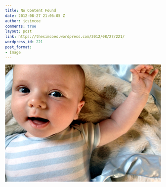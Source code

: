 ```yaml
---
title: No Content Found
date: 2012-08-27 21:06:05 Z
author: jcsimcoe
comments: true
layout: post
link: https://thesimcoes.wordpress.com/2012/08/27/221/
wordpress_id: 221
post_format:
- Image
---
```


![](/public/assets/tumblr_m9fmm5f7ab1qbwpqvo1_1280.jpg)
